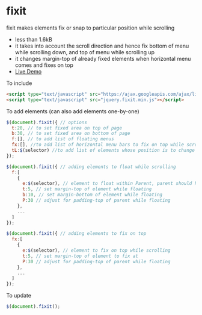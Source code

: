# fixit

fixit makes elements fix or snap to particular position while scrolling
* less than 1.6kB
* it takes into account the scroll direction and hence fix bottom of menu while scrolling down, and top of menu while scrolling up
* it changes margin-top of already fixed elements when horizontal menu comes and fixes on top
* [Live Demo](http://code.mgvz.com/fixit/)

To include
```html
<script type="text/javascript" src="https://ajax.googleapis.com/ajax/libs/jquery/1.11.1/jquery.min.js"></script>
<script type="text/javascript" src="jquery.fixit.min.js"></script>
```

To add elements (can also add elements one-by-one)
```javascript
$(document).fixit({ // options
  t:20, // to set fixed area on top of page
  b:30, // to set fixed area on bottom of page
  f:[], // to add list of floating menus
  fx:[], //to add list of horizontal menu bars to fix on top while scrolling
  tL:$(selector) //to add list of elements whose position is to change when fx elements fixes on top and changes windows view area
});

$(document).fixit({ // adding elements to float while scrolling
  f:[
    {
      e:$(selector), // element to float within Parent, parent should have greater height than element
      t:5, // set margin-top of element while floating
      b:10, // set margin-bottom of element while floating
      P:30 // adjust for padding-top of parent while floating
    },
    ...
  ]
});

$(document).fixit({ // adding elements to fix on top
  fx:[
    {
      e:$(selector), // element to fix on top while scrolling
      t:5, // set margin-top of element to fix at
      P:30 // adjust for padding-top of parent while floating
    },
    ...
  ]
});
```

To update
```javascript
$(document).fixit();
```
